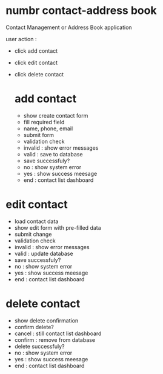 # numbr contact-address book
Contact Management or Address Book application

user action :
- click add contact
- click edit contact
- click delete contact

  # add contact
  - show create contact form
  - fill required field
  - name, phone, email
  - submit form
  - validation check
  - invalid : show error messages
  - valid : save to database
  - save successfuly?
  - no : show system error
  - yes : show success meesage
  - end : contact list dashboard

 # edit contact
 - load contact data
 - show edit form with pre-filled data
 - submit change
 - validation check
 - invalid : show error messages
  - valid : update database
  - save successfuly?
  - no : show system error
  - yes : show success meesage
  - end : contact list dashboard

   # delete contact
 - show delete confirmation
 - confirm delete?
 - cancel : still contact list dashboard
 - confirm : remove from database
  - delete successfuly?
  - no : show system error
  - yes : show success meesage
  - end : contact list dashboard

